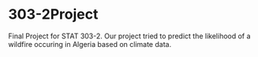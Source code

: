# 303-2Project
Final Project for STAT 303-2. Our project tried to predict the likelihood of a wildfire occuring in Algeria based on climate data. 
